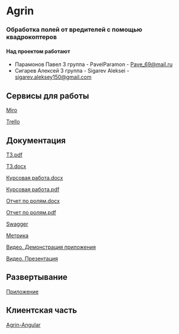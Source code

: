 # Agrin
### Обработка полей от вредителей с помощью квадрокоптеров
#### Над проектом работают
- Парамонов Павел 3 группа - PavelParamon - Pave_69@mail.ru
- Сигарев Алексей 3 группа - Sigarev Aleksei - sigarev.aleksey150@gmail.com
## Сервисы для работы
[Miro](https://miro.com/app/board/o9J_kuhude8=/)

[Trello](https://trello.com/b/3RnuP10h/agrin)
## Документация
[ТЗ.pdf](https://github.com/studentsVSU21/Agrin/blob/master/Documents/Technical_task.pdf)

[ТЗ.docx](https://github.com/studentsVSU21/Agrin/blob/master/Documents/Technical_task.docx)

[Курсовая работа.docx](https://github.com/studentsVSU21/Agrin/blob/master/Documents/Kursovaya_rabota.docx)

[Курсовая работа.pdf](https://github.com/studentsVSU21/Agrin/blob/master/Documents/Kursovaya_rabota.pdf)

[Отчет по ролям.docx](https://github.com/studentsVSU21/Agrin/blob/master/Documents/Отчет%20по%20ролям.docx)

[Отчет по ролям.pdf](https://github.com/studentsVSU21/Agrin/blob/master/Documents/Отчет%20по%20ролям.pdf)

[Swagger](http://agrin-env.eba-ndbbmd2r.us-east-1.elasticbeanstalk.com/swagger-ui.html)

[Метрика](https://metrika.yandex.ru/dashboard?id=64754338)

[Видео. Демонстрация приложения](https://www.youtube.com/watch?v=J6QL6B5pn9Q)

[Видео. Презентация](https://youtu.be/W28Rc_ndgJQ)

## Развертывание

[Приложение](http://agrin-vsu.s3-website-us-east-1.amazonaws.com/)

## Клиентская часть

[Agrin-Angular](https://github.com/studentsVSU21/Agrin-Angular)

